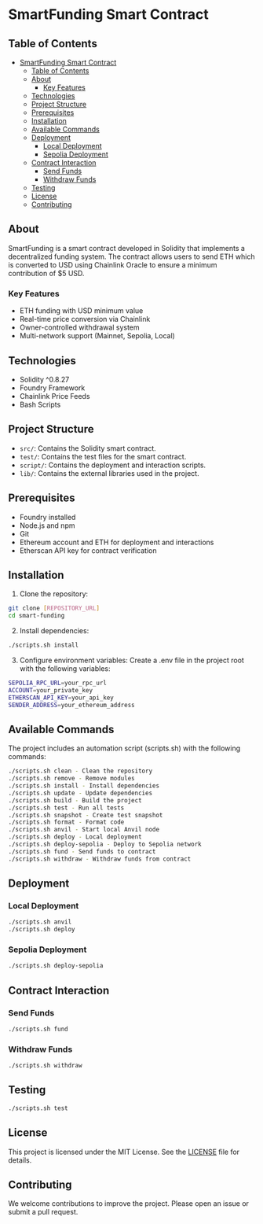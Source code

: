 # SmartFunding Smart Contract

## Table of Contents

- [SmartFunding Smart Contract](#smartfunding-smart-contract)
  - [Table of Contents](#table-of-contents)
  - [About](#about)
    - [Key Features](#key-features)
  - [Technologies](#technologies)
  - [Project Structure](#project-structure)
  - [Prerequisites](#prerequisites)
  - [Installation](#installation)
  - [Available Commands](#available-commands)
  - [Deployment](#deployment)
    - [Local Deployment](#local-deployment)
    - [Sepolia Deployment](#sepolia-deployment)
  - [Contract Interaction](#contract-interaction)
    - [Send Funds](#send-funds)
    - [Withdraw Funds](#withdraw-funds)
  - [Testing](#testing)
  - [License](#license)
  - [Contributing](#contributing)

## About

SmartFunding is a smart contract developed in Solidity that implements a decentralized funding system. The contract allows users to send ETH which is converted to USD using Chainlink Oracle to ensure a minimum contribution of $5 USD.

### Key Features

- ETH funding with USD minimum value
- Real-time price conversion via Chainlink
- Owner-controlled withdrawal system
- Multi-network support (Mainnet, Sepolia, Local)

## Technologies

- Solidity ^0.8.27
- Foundry Framework
- Chainlink Price Feeds
- Bash Scripts

## Project Structure

- `src/`: Contains the Solidity smart contract.
- `test/`: Contains the test files for the smart contract.
- `script/`: Contains the deployment and interaction scripts.
- `lib/`: Contains the external libraries used in the project.

## Prerequisites

- Foundry installed
- Node.js and npm
- Git
- Ethereum account and ETH for deployment and interactions
- Etherscan API key for contract verification

## Installation

1. Clone the repository:

```bash
git clone [REPOSITORY_URL]
cd smart-funding
```

2. Install dependencies:

```bash
./scripts.sh install
```

3. Configure environment variables:
   Create a .env file in the project root with the following variables:

```bash
SEPOLIA_RPC_URL=your_rpc_url
ACCOUNT=your_private_key
ETHERSCAN_API_KEY=your_api_key
SENDER_ADDRESS=your_ethereum_address
```

## Available Commands

The project includes an automation script (scripts.sh) with the following commands:

```bash
./scripts.sh clean - Clean the repository
./scripts.sh remove - Remove modules
./scripts.sh install - Install dependencies
./scripts.sh update - Update dependencies
./scripts.sh build - Build the project
./scripts.sh test - Run all tests
./scripts.sh snapshot - Create test snapshot
./scripts.sh format - Format code
./scripts.sh anvil - Start local Anvil node
./scripts.sh deploy - Local deployment
./scripts.sh deploy-sepolia - Deploy to Sepolia network
./scripts.sh fund - Send funds to contract
./scripts.sh withdraw - Withdraw funds from contract
```

## Deployment

### Local Deployment

```bash
./scripts.sh anvil
./scripts.sh deploy
```

### Sepolia Deployment

```bash
./scripts.sh deploy-sepolia
```

## Contract Interaction

### Send Funds

```bash
./scripts.sh fund
```

### Withdraw Funds

```bash
./scripts.sh withdraw
```

## Testing

```bash
./scripts.sh test
```

## License

This project is licensed under the MIT License. See the [LICENSE](LICENSE) file for details.

## Contributing

We welcome contributions to improve the project. Please open an issue or submit a pull request.
